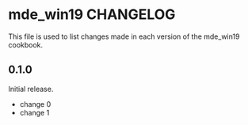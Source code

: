 # mde_win19 CHANGELOG

This file is used to list changes made in each version of the mde_win19 cookbook.

## 0.1.0

Initial release.

- change 0
- change 1
